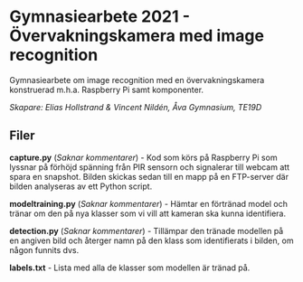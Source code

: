 # Gymnasiearbete 2021 - Övervakningskamera med image recognition
Gymnasiearbete om image recognition med en övervakningskamera konstruerad m.h.a. Raspberry Pi samt komponenter. 

*Skapare: Elias Hollstrand & Vincent Nildén, Åva Gymnasium, TE19D*

## Filer
**capture.py** (*Saknar kommentarer*) - Kod som körs på Raspberry Pi som lyssnar på förhöjd spänning från PIR sensorn och signalerar till webcam att spara en snapshot. Bilden skickas sedan till en mapp på en FTP-server där bilden analyseras av ett Python script. 

**modeltraining.py** (*Saknar kommentarer*) - Hämtar en förtränad model och tränar om den på nya klasser som vi vill att kameran ska kunna identifiera. 

**detection.py** (*Saknar kommentarer*) - Tillämpar den tränade modellen på en angiven bild och återger namn på den klass som identifierats i bilden, om någon funnits dvs. 

**labels.txt** - Lista med alla de klasser som modellen är tränad på.
